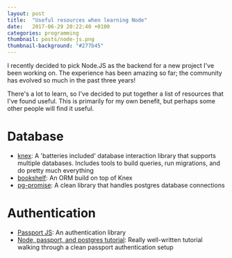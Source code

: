 ```yaml
---
layout: post
title:  "Useful resources when learning Node"
date:   2017-06-29 20:22:40 +0100
categories: programming
thumbnail: posts/node-js.png
thumbnail-background: "#277b45"
---
```


I recently decided to pick Node.JS as the backend for a new project I've been working on. The experience has been amazing so far; the community has evolved so much in the past three years!

There's a lot to learn, so I've decided to put together a list of resources that I've found useful. This is primarily for my own benefit, but perhaps some other people will find it useful.

# Database

- [knex](http://knexjs.org/): A 'batteries included' database interaction library that supports multiple databases. Includes tools to build queries, run migrations, and do pretty much everything
- [bookshelf](http://bookshelfjs.org/): An ORM build on top of Knex
- [pg-promise](https://github.com/vitaly-t/pg-promise): A clean library that handles postgres database connections

# Authentication

- [Passport JS](http://passportjs.org/): An authentication library
- [Node, passport, and postgres tutorial](http://mherman.org/blog/2016/09/25/node-passport-and-postgres/#.WVVjoYjyvAQ): Really well-written tutorial walking through a clean passport authentication setup
